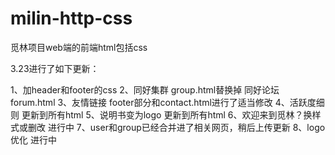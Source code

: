 # milin-http-css
觅林项目web端的前端html包括css

3.23进行了如下更新：

1、加header和footer的css
2、同好集群 group.html替换掉 同好论坛 forum.html
3、友情链接  footer部分和contact.html进行了适当修改
4、活跃度细则 更新到所有html
5、说明书变为logo 更新到所有html
6、欢迎来到觅林？换样式或删改 进行中
7、user和group已经合并进了相关网页，稍后上传更新
8、logo优化 进行中
